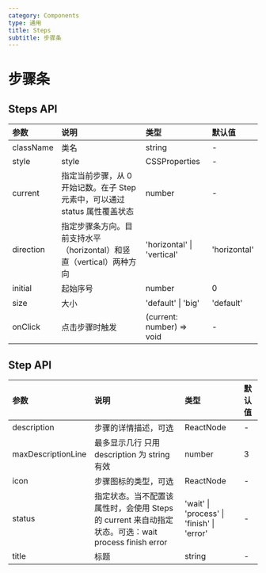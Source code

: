 ```yaml
---
category: Components
type: 通用
title: Steps
subtitle: 步骤条
---
```

# 步骤条

## Steps API

| 参数      | 说明                                                                        | 类型                       | 默认值       |
| :-------- | :-------------------------------------------------------------------------- | :------------------------- | :----------- |
| className | 类名                                                                        | string                     | -            |
| style     | style                                                                       | CSSProperties              | -            |
| current   | 指定当前步骤，从 0 开始记数。在子 Step 元素中，可以通过 status 属性覆盖状态 | number                     | -            |
| direction | 指定步骤条方向。目前支持水平（horizontal）和竖直（vertical）两种方向        | 'horizontal' \| 'vertical' | 'horizontal' |
| initial   | 起始序号                                                                    | number                     | 0            |
| size      | 大小                                                                        | 'default' \| 'big'         | 'default'    |
| onClick   | 点击步骤时触发                                                              | (current: number) => void  | -            |

## Step API


| 参数               | 说明                                                                                                | 类型                                       | 默认值 |
| :----------------- | :-------------------------------------------------------------------------------------------------- | :----------------------------------------- | :----- |
| description        | 步骤的详情描述，可选                                                                                | ReactNode                                  | -      |
| maxDescriptionLine | 最多显示几行 只用 description 为 string 有效                                                        | number                                     | 3      |
| icon               | 步骤图标的类型，可选                                                                                | ReactNode                                  | -      |
| status             | 指定状态。当不配置该属性时，会使用 Steps 的 current 来自动指定状态。可选：wait process finish error | 'wait' \| 'process' \| 'finish' \| 'error' | -      |
| title              | 标题                                                                                                | string                                     | -      |
